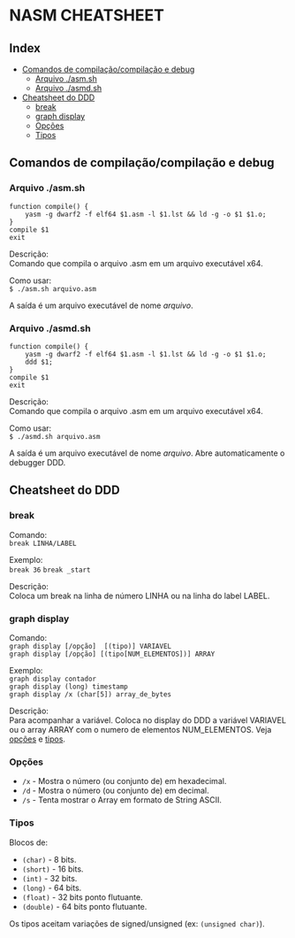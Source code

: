 # NASM CHEATSHEET

## Index
* [Comandos de compilação/compilação e debug](#comandos)
	* [Arquivo ./asm.sh](#aasm)
	* [Arquivo ./asmd.sh](#aasmd)
* [Cheatsheet do DDD](#dddcheat)
	* [break](#break)
	* [graph display](#graphdisplay)
	* [Opções](#slashoptions)
	* [Tipos](#types)

## Comandos de compilação/compilação e debug <a name="comandos"/>
### Arquivo ./asm.sh <a name="aasm"/>
```
function compile() {
	yasm -g dwarf2 -f elf64 $1.asm -l $1.lst && ld -g -o $1 $1.o;
}
compile $1
exit
```

Descrição:  
Comando que compila o arquivo .asm em um arquivo executável x64.

Como usar:  
`$ ./asm.sh arquivo.asm`

A saída é um arquivo executável de nome *arquivo*. 

### Arquivo ./asmd.sh <a name="aasmd"/>
```
function compile() {
	yasm -g dwarf2 -f elf64 $1.asm -l $1.lst && ld -g -o $1 $1.o;
	ddd $1;
}
compile $1
exit
```

Descrição:  
Comando que compila o arquivo .asm em um arquivo executável x64.

Como usar:  
`$ ./asmd.sh arquivo.asm`

A saída é um arquivo executável de nome *arquivo*. Abre automaticamente o debugger DDD.

## Cheatsheet do DDD <a name="dddcheat"/>
### break <a name="break" />

Comando:  
`break LINHA/LABEL`

Exemplo:  
`break 36`
`break _start`

Descrição:  
Coloca um break na linha de número LINHA ou na linha do label LABEL.

### graph display <a name="graphdisplay" />

Comando:  
 `graph display [/opção]  [(tipo)] VARIAVEL`  
 `graph display [/opção] [(tipo[NUM_ELEMENTOS])] ARRAY`  

Exemplo:  
`graph display contador`  
`graph display (long) timestamp`  
`graph display /x (char[5]) array_de_bytes`  

Descrição:  
Para acompanhar a variável. Coloca no display do DDD a variável VARIAVEL ou o array ARRAY com o numero de elementos NUM_ELEMENTOS. Veja [opções](#slashoptions) e [tipos](#types).

### Opções <a name="slashoptions" />
* `/x` - Mostra o número (ou conjunto de) em hexadecimal.
* `/d` - Mostra o número (ou conjunto de) em decimal.
* `/s` - Tenta mostrar o Array em formato de String ASCII. 

### Tipos <a name="types" />
Blocos de:
* `(char)` - 8 bits.
* `(short)` - 16 bits.
* `(int)` - 32 bits.
* `(long)` - 64 bits.
* `(float)` - 32 bits ponto flutuante.
* `(double)` - 64 bits ponto flutuante.

Os tipos aceitam variações de signed/unsigned (ex: `(unsigned char)`).



